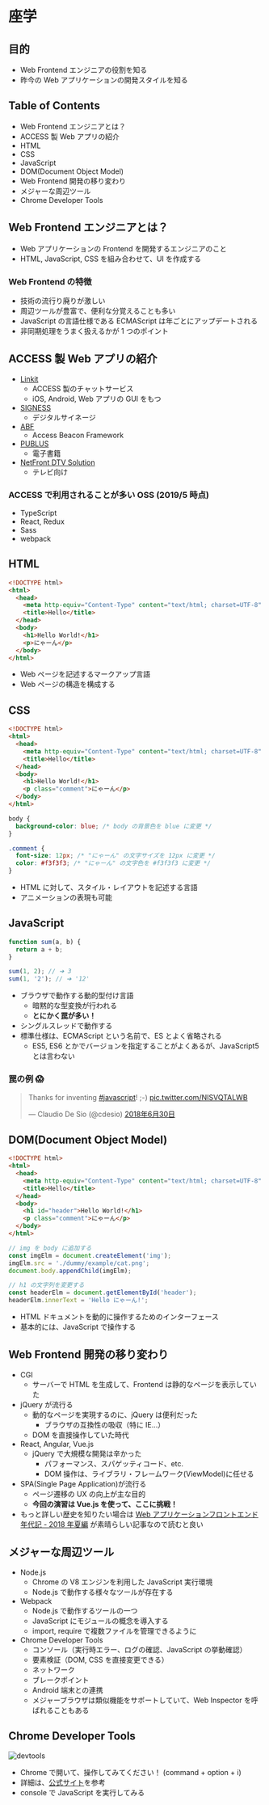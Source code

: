 # 座学

## 目的

- Web Frontend エンジニアの役割を知る
- 昨今の Web アプリケーションの開発スタイルを知る

## Table of Contents

- Web Frontend エンジニアとは？
- ACCESS 製 Web アプリの紹介
- HTML
- CSS
- JavaScript
- DOM(Document Object Model)
- Web Frontend 開発の移り変わり
- メジャーな周辺ツール
- Chrome Developer Tools

## Web Frontend エンジニアとは？

- Web アプリケーションの Frontend を開発するエンジニアのこと
- HTML, JavaScript, CSS を組み合わせて、UI を作成する

### Web Frontend の特徴

- 技術の流行り廃りが激しい
- 周辺ツールが豊富で、便利な分覚えることも多い
- JavaScript の言語仕様である ECMAScript は年ごとにアップデートされる
- 非同期処理をうまく扱えるかが 1 つのポイント

## ACCESS 製 Web アプリの紹介

- [Linkit](https://www.access-company.com/products/service-solution/linkit/)
  - ACCESS 製のチャットサービス
  - iOS, Android, Web アプリの GUI をもつ
- [SIGNESS](https://www.access-company.com/products/service-solution/signess/)
  - デジタルサイネージ
- [ABF](https://www.access-company.com/products/iot/access-beacon-framework/)
  - Access Beacon Framework
- [PUBLUS](https://www.access-company.com/products/ebook/)
  - 電子書籍
- [NetFront DTV Solution](https://www.access-company.com/products/browser/netfront-dtv-solution/)
  - テレビ向け

### ACCESS で利用されることが多い OSS (2019/5 時点)

- TypeScript
- React, Redux
- Sass
- webpack

## HTML

```html
<!DOCTYPE html>
<html>
  <head>
    <meta http-equiv="Content-Type" content="text/html; charset=UTF-8" />
    <title>Hello</title>
  </head>
  <body>
    <h1>Hello World!</h1>
    <p>にゃーん</p>
  </body>
</html>
```

- Web ページを記述するマークアップ言語
- Web ページの構造を構成する

## CSS

```html
<!DOCTYPE html>
<html>
  <head>
    <meta http-equiv="Content-Type" content="text/html; charset=UTF-8" />
    <title>Hello</title>
  </head>
  <body>
    <h1>Hello World!</h1>
    <p class="comment">にゃーん</p>
  </body>
</html>
```

```css
body {
  background-color: blue; /* body の背景色を blue に変更 */
}

.comment {
  font-size: 12px; /* "にゃーん" の文字サイズを 12px に変更 */
  color: #f3f3f3; /* "にゃーん" の文字色を #f3f3f3 に変更 */
}
```

- HTML に対して、スタイル・レイアウトを記述する言語
- アニメーションの表現も可能

## JavaScript

```js
function sum(a, b) {
  return a + b;
}

sum(1, 2); // ➔ 3
sum(1, '2'); // ➔ '12'
```

- ブラウザで動作する動的型付け言語
  - 暗黙的な型変換が行われる
  - **とにかく罠が多い！**
- シングルスレッドで動作する
- 標準仕様は、ECMAScript という名前で、ES とよく省略される
  - ES5, ES6 とかでバージョンを指定することがよくあるが、JavaScript5 とは言わない

### 罠の例 😱

<blockquote class="twitter-tweet" data-lang="ja"><p lang="en" dir="ltr">Thanks for inventing <a href="https://twitter.com/hashtag/javascript?src=hash&amp;ref_src=twsrc%5Etfw">#javascript</a>! ;-) <a href="https://t.co/NISVQTALWB">pic.twitter.com/NISVQTALWB</a></p>&mdash; Claudio De Sio (@cdesio) <a href="https://twitter.com/cdesio/status/1013166206877163520?ref_src=twsrc%5Etfw">2018年6月30日</a></blockquote>
<script async src="https://platform.twitter.com/widgets.js" charset="utf-8"></script>

## DOM(Document Object Model)

```html
<!DOCTYPE html>
<html>
  <head>
    <meta http-equiv="Content-Type" content="text/html; charset=UTF-8" />
    <title>Hello</title>
  </head>
  <body>
    <h1 id="header">Hello World!</h1>
    <p class="comment">にゃーん</p>
  </body>
</html>
```

```js
// img を body に追加する
const imgElm = document.createElement('img');
imgElm.src = './dummy/example/cat.png';
document.body.appendChild(imgElm);

// h1 の文字列を変更する
const headerElm = document.getElementById('header');
headerElm.innerText = 'Hello にゃーん!';
```

- HTML ドキュメントを動的に操作するためのインターフェース
- 基本的には、JavaScript で操作する

## Web Frontend 開発の移り変わり

- CGI
  - サーバーで HTML を生成して、Frontend は静的なページを表示していた
- jQuery が流行る
  - 動的なページを実現するのに、jQuery は便利だった
    - ブラウザの互換性の吸収（特に IE...）
  - DOM を直接操作していた時代
- React, Angular, Vue.js
  - jQuery で大規模な開発は辛かった
    - パフォーマンス、スパゲッティコード、etc.
    - DOM 操作は、ライブラリ・フレームワーク(ViewModel)に任せる
- SPA(Single Page Application)が流行る
  - ページ遷移の UX の向上が主な目的
  - **今回の演習は Vue.js を使って、ここに挑戦！**
- もっと詳しい歴史を知りたい場合は [Web アプリケーションフロントエンド年代記 - 2018 年夏編](https://www.kaitoy.xyz/2018/08/16/chronicle-of-frontend-2018/) が素晴らしい記事なので読むと良い

## メジャーな周辺ツール

- Node.js
  - Chrome の V8 エンジンを利用した JavaScript 実行環境
  - Node.js で動作する様々なツールが存在する
- Webpack
  - Node.js で動作するツールの一つ
  - JavaScript にモジュールの概念を導入する
  - import, require で複数ファイルを管理できるように
- Chrome Developer Tools
  - コンソール（実行時エラー、ログの確認、JavaScript の挙動確認）
  - 要素検証（DOM, CSS を直接変更できる）
  - ネットワーク
  - ブレークポイント
  - Android 端末との連携
  - メジャーブラウザは類似機能をサポートしていて、Web Inspector を呼ばれることもある

## Chrome Developer Tools

![devtools](./images/devtools.png)

- Chrome で開いて、操作してみてください！ (command + option + i)
- 詳細は、[公式サイト](https://developers.google.com/web/tools/chrome-devtools/)を参考
- console で JavaScript を実行してみる
